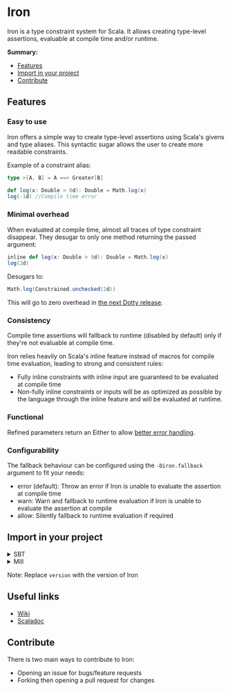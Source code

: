 # Iron

Iron is a type constraint system for Scala. It allows creating type-level assertions, evaluable at compile time and/or
runtime.

**Summary:**

- [Features](#Features)
- [Import in your project](#Import-in-your-project)
- [Contribute](#Contribute)

## Features

### Easy to use

Iron offers a simple way to create type-level assertions using Scala's givens and type aliases.
This syntactic sugar allows the user to create more readable constraints.

Example of a constraint alias:

```scala
type >[A, B] = A ==> Greater[B]

def log(x: Double > 0d): Double = Math.log(x)
log(-1d) //Compile time error
```

### Minimal overhead

When evaluated at compile time, almost all traces of type constraint disappear. They desugar to only one method returning
the passed argument:

```scala
inline def log(x: Double > 0d): Double = Math.log(x)
log(2d)
```

Desugars to:

```scala
Math.log(Constrained.unchecked(2d))
```

This will go to zero overhead
in [the next Dotty release](https://github.com/lampepfl/dotty/pull/12815).

### Consistency

Compile time assertions will fallback to runtime (disabled by default) only if they're not evaluable at compile time.

Iron relies heavily on Scala's inline feature instead of macros for compile time evaluation, leading to strong and
consistent rules:

- Fully inline constraints with inline input are guaranteed to be evaluated at compile time
- Non-fully inline constraints or inputs will be as optimized as possible by the language through the inline feature and
  will be evaluated at runtime.
  
### Functional

Refined parameters return an Either to allow
[better error handling](https://docs.scala-lang.org/overviews/scala-book/functional-error-handling.html).

### Configurability

The fallback behaviour can be configured using the `-Diron.fallback` argument to fit your needs:

- error (default): Throw an error if Iron is unable to evaluate the assertion at compile time
- warn: Warn and fallback to runtime evaluation if Iron is unable to evaluate the assertion at compile
- allow: Silently fallback to runtime evaluation if required

## Import in your project

<details>
<summary>
SBT
</summary>

```scala
libraryDependencies += "io.github.iltotore" %% "iron" % "version"
```

</details>

<details>
<summary>
Mill
</summary>

```scala
ivy"io.github.iltotore::iron:version"
```

</details>

Note: Replace `version` with the version of Iron

## Useful links
- [Wiki](https://github.com/Iltotore/wiki)
- [Scaladoc](https://iltotore.github.io/iron/scaladoc)

## Contribute

There is two main ways to contribute to Iron:

- Opening an issue for bugs/feature requests
- Forking then opening a pull request for changes